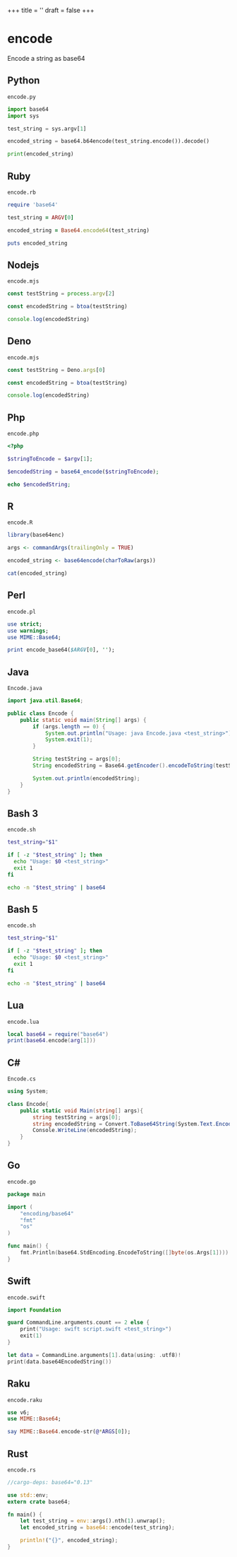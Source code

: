 +++
title = ''
draft = false
+++

# encode

Encode a string as base64

## Python

`encode.py`

```python
import base64
import sys

test_string = sys.argv[1]

encoded_string = base64.b64encode(test_string.encode()).decode()

print(encoded_string)
```

## Ruby

`encode.rb`

```ruby
require 'base64'

test_string = ARGV[0]

encoded_string = Base64.encode64(test_string)

puts encoded_string
```

## Nodejs

`encode.mjs`

```javascript
const testString = process.argv[2]

const encodedString = btoa(testString)

console.log(encodedString)
```

## Deno

`encode.mjs`

```javascript
const testString = Deno.args[0]

const encodedString = btoa(testString)

console.log(encodedString)
```

## Php

`encode.php`

```php
<?php

$stringToEncode = $argv[1];

$encodedString = base64_encode($stringToEncode);

echo $encodedString;
```

## R

`encode.R`

```r
library(base64enc)

args <- commandArgs(trailingOnly = TRUE)

encoded_string <- base64encode(charToRaw(args))

cat(encoded_string)
```

## Perl

`encode.pl`

```perl
use strict;
use warnings;
use MIME::Base64;

print encode_base64($ARGV[0], '');
```

## Java

`Encode.java`

```java
import java.util.Base64;

public class Encode {
    public static void main(String[] args) {
        if (args.length == 0) {
            System.out.println("Usage: java Encode.java <test_string>");
            System.exit(1);
        }

        String testString = args[0];
        String encodedString = Base64.getEncoder().encodeToString(testString.getBytes());

        System.out.println(encodedString);
    }
}
```

## Bash 3

`encode.sh`

```bash
test_string="$1"

if [ -z "$test_string" ]; then
  echo "Usage: $0 <test_string>"
  exit 1
fi

echo -n "$test_string" | base64
```

## Bash 5

`encode.sh`

```bash
test_string="$1"

if [ -z "$test_string" ]; then
  echo "Usage: $0 <test_string>"
  exit 1
fi

echo -n "$test_string" | base64
```

## Lua

`encode.lua`

```lua
local base64 = require("base64")
print(base64.encode(arg[1]))
```

## C#

`Encode.cs`

```csharp
using System;

class Encode{
    public static void Main(string[] args){
        string testString = args[0];
        string encodedString = Convert.ToBase64String(System.Text.Encoding.UTF8.GetBytes(testString));
        Console.WriteLine(encodedString);
    }
}
```

## Go

`encode.go`

```go
package main

import (
	"encoding/base64"
	"fmt"
	"os"
)

func main() {
	fmt.Println(base64.StdEncoding.EncodeToString([]byte(os.Args[1])))
}
```

## Swift

`encode.swift`

```swift
import Foundation

guard CommandLine.arguments.count == 2 else {
    print("Usage: swift script.swift <test_string>")
    exit(1)
}

let data = CommandLine.arguments[1].data(using: .utf8)!
print(data.base64EncodedString())
```

## Raku

`encode.raku`

```raku
use v6;
use MIME::Base64;

say MIME::Base64.encode-str(@*ARGS[0]);
```

## Rust

`encode.rs`

```rust
//cargo-deps: base64="0.13"

use std::env;
extern crate base64;

fn main() {
    let test_string = env::args().nth(1).unwrap();
    let encoded_string = base64::encode(test_string);

    println!("{}", encoded_string);
}
```

